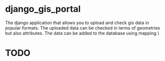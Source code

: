 # django_gis_portal
The django application that allows you to upload and check gis data in popular formats. 
The uploaded data can be checked in terms of geometries but also attributes. 
The data can be added to the database using mapping.\


# TODO


